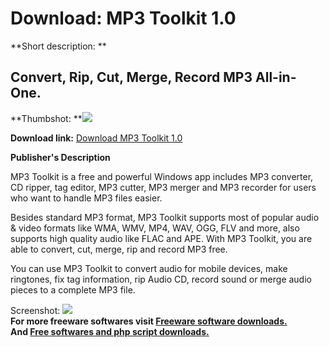 # Download: MP3 Toolkit 1.0

**Short description: **

## Convert, Rip, Cut, Merge, Record MP3 All-in-One.

  
**Thumbshot: **![](http://www.freewarefiles.com/screenshot/mp3toolkit_md.jpg)   
  
**Download link:** [Download MP3 Toolkit 1.0](http://freesoftwares.boysofts.com/MP3-Toolkit_program_76340.html)  
  

**Publisher's Description**  
  

MP3 Toolkit is a free and powerful Windows app includes MP3 converter, CD
ripper, tag editor, MP3 cutter, MP3 merger and MP3 recorder for users who want
to handle MP3 files easier.

Besides standard MP3 format, MP3 Toolkit supports most of popular audio &
video formats like WMA, WMV, MP4, WAV, OGG, FLV and more, also supports high
quality audio like FLAC and APE. With MP3 Toolkit, you are able to convert,
cut, merge, rip and record MP3 free.

You can use MP3 Toolkit to convert audio for mobile devices, make ringtones,
fix tag information, rip Audio CD, record sound or merge audio pieces to a
complete MP3 file.

  
  
Screenshot: ![](http://www.freewarefiles.com/screenshot/mp3toolkit.jpg)  
**For more freeware softwares visit [Freeware software downloads.](http://freesoftwares.boysofts.com/)**   
**And [Free softwares and php script downloads.](http://www.boysofts.com/)**

